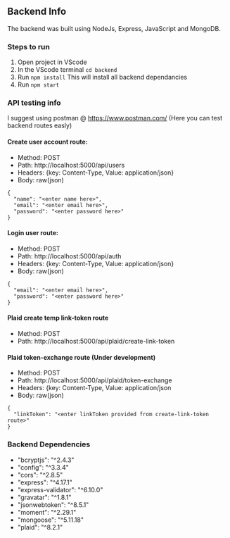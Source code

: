 ## Backend Info

The backend was built using NodeJs, Express, JavaScript and MongoDB.

### Steps to run
1. Open project in VScode
2. In the VScode terminal ```cd backend```
3. Run ```npm install``` This will install all backend dependancies
4. Run ```npm start```

### API testing info
I suggest using postman @ https://www.postman.com/ (Here you can test backend routes easly)
#### Create user account route:
- Method: POST
- Path: http://localhost:5000/api/users
- Headers: {key: Content-Type, Value: application/json}
- Body: raw(json) 
 ```
{
   "name": "<enter name here>",
   "email": "<enter email here>",
   "password": "<enter password here>"
}
 ```

#### Login user route:
- Method: POST
- Path: http://localhost:5000/api/auth
- Headers: {key: Content-Type, Value: application/json}
- Body: raw(json)
 ```
{
   "email": "<enter email here>",
   "password": "<enter password here>"
}
 ```

#### Plaid create temp link-token route
- Method: POST
- Path: http://localhost:5000/api/plaid/create-link-token

#### Plaid token-exchange route (Under development)
- Method: POST
- Path: http://localhost:5000/api/plaid/token-exchange
- Headers: {key: Content-Type, Value: application/json
- Body: raw(json)
 ```
{
   "linkToken": "<enter linkToken provided from create-link-token route>"
}
 ```
 
 ### Backend Dependencies
 - "bcryptjs": "^2.4.3"
 - "config": "^3.3.4"
 - "cors": "^2.8.5"
 - "express": "^4.17.1"
 - "express-validator": "^6.10.0"
 - "gravatar": "^1.8.1"
 - "jsonwebtoken": "^8.5.1"
 - "moment": "^2.29.1"
 - "mongoose": "^5.11.18"
 - "plaid": "^8.2.1"
